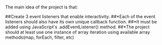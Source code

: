 The main idea of the project is that:

##Create 3 event listeners that enable interactivity. 
##*Each of the event listeners should also have its own unique callback function.
##*It must be added using JavaScript's .addEventListener() method. 
##*The project should at least use one instance of array iteration using available
array methods(map, forEach, filter, etc)

